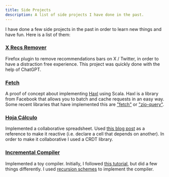```yaml
---
title: Side Projects
description: A list of side projects I have done in the past.
---
```


I have done a few side projects in the past in order to learn new things and have fun. 
Here is a list of them:

### [X Recs Remover](https://github.com/miguel-vila/x-recs-remover)

Firefox plugin to remove recommendations bars on X / Twitter, in order to have a
distraction free experience. This project was quickly done with the help of
ChatGPT.

### [Fetch](https://github.com/miguel-vila/fetch)

A proof of concept about implementing [Haxl](https://community.haskell.org/~simonmar/papers/haxl-icfp14.pdf) using Scala.
Haxl is a library from Facebook that allows you to batch and cache requests in an easy way.
Some recent libraries that have implemented this are ["fetch"](https://github.com/47degrees/fetch)
or ["zio-query"](https://github.com/zio/zio-query).

### [Hoja Cálculo](https://github.com/miguel-vila/hoja-calculo)

Implemented a collaborative spreadsheet. Used [this blog post](https://semantic-domain.blogspot.com/2015/07/how-to-implement-spreadsheet.html?utm_source=pocket_reader) as a reference to make it reactive (i.e. declare a cell that depends on another). In order to make it collaborative I used a CRDT library.

### [Incremental Compiler](https://github.com/miguel-vila/incremental-compiler)

Implemented a toy compiler. Initially, I followed [this tutorial](https://web.archive.org/web/20071216140227/http://www.cs.indiana.edu/~aghuloum/compilers-tutorial-2006-09-16.pdf), but did a few things differently. I used [recursion schemes](https://blog.sumtypeofway.com/an-introduction-to-recursion-schemes/) to implement the compiler.
